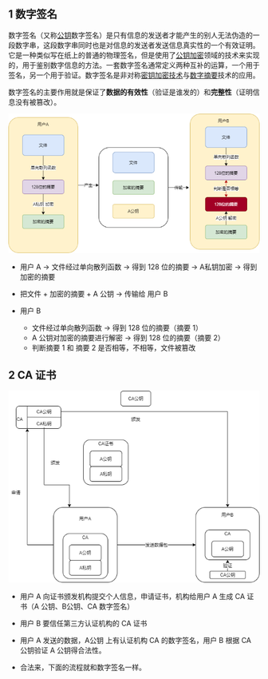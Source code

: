 ## 1 数字签名

数字签名（又称[公钥](https://baike.baidu.com/item/公钥)数字签名）是只有信息的发送者才能产生的别人无法伪造的一段数字串，这段数字串同时也是对信息的发送者发送信息真实性的一个有效证明。它是一种类似写在纸上的普通的物理签名，但是使用了[公钥加密](https://baike.baidu.com/item/公钥加密/6245950)领域的技术来实现的，用于鉴别数字信息的方法。一套数字签名通常定义两种互补的运算，一个用于签名，另一个用于验证。数字签名是非对称[密钥加密技术](https://baike.baidu.com/item/密钥加密技术)与[数字摘要](https://baike.baidu.com/item/数字摘要/4069118)技术的应用。

数字签名的主要作用就是保证了**数据的有效性**（验证是谁发的）和**完整性**（证明信息没有被篡改）。

![](../asset/数字签名.png)

* 用户 A -> 文件经过单向散列函数 -> 得到 128 位的摘要 -> A私钥加密 -> 得到加密的摘要
* 把文件 + 加密的摘要 + A 公钥  -> 传输给 用户 B

* 用户 B
  - 文件经过单向散列函数 -> 得到 128 位的摘要（摘要 1）
  - A 公钥对加密的摘要进行解密 -> 得到 128 位的摘要（摘要 2）
  - 判断摘要 1 和 摘要 2 是否相等，不相等，文件被篡改

## 2 CA 证书

![](../asset/ca.png)

* 用户 A 向证书颁发机构提交个人信息，申请证书，机构给用户 A 生成 CA 证书（A 公钥、B公钥、CA 数字签名）

* 用户 B 要信任第三方认证机构的 CA 证书

* 用户 A 发送的数据，A公钥 上有认证机构 CA 的数字签名，用户 B 根据 CA 公钥验证 A 公钥得合法性。
* 合法来，下面的流程就和数字签名一样。